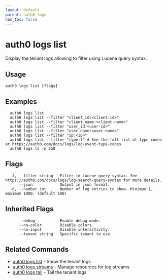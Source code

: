 ```yaml
---
layout: default
parent: auth0 logs
has_toc: false
---
```

# auth0 logs list

Display the tenant logs allowing to filter using Lucene query syntax.

## Usage
```
auth0 logs list [flags]
```

## Examples

```
  auth0 logs list
  auth0 logs list --filter "client_id:<client-id>"
  auth0 logs list --filter "client_name:<client-name>"
  auth0 logs list --filter "user_id:<user-id>"
  auth0 logs list --filter "user_name:<user-name>"
  auth0 logs list --filter "ip:<ip>"
  auth0 logs list --filter "type:f" # See the full list of type codes at https://auth0.com/docs/logs/log-event-type-codes
  auth0 logs ls -n 250
```


## Flags

```
  -f, --filter string   Filter in Lucene query syntax. See https://auth0.com/docs/logs/log-search-query-syntax for more details.
      --json            Output in json format.
  -n, --number int      Number of log entries to show. Minimum 1, maximum 1000. (default 100)
```


## Inherited Flags

```
      --debug           Enable debug mode.
      --no-color        Disable colors.
      --no-input        Disable interactivity.
      --tenant string   Specific tenant to use.
```


## Related Commands

- [auth0 logs list](auth0_logs_list.md) - Show the tenant logs
- [auth0 logs streams](auth0_logs_streams.md) - Manage resources for log streams
- [auth0 logs tail](auth0_logs_tail.md) - Tail the tenant logs


